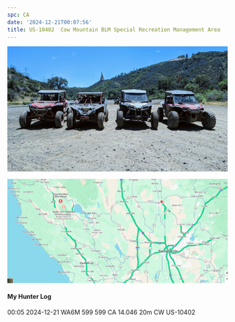 ```yaml
---
spc: CA
date: '2024-12-21T00:07:56'
title: US-10402  Cow Mountain BLM Special Recreation Management Area
---
```


![pasted_image.png](/static/pasted_image_0038.png)

![pasted_image001.png](/static/pasted_image001_0032.png)

#### My Hunter Log
00:05    2024-12-21    WA6M    599    599    CA    14.046    20m    CW    US-10402